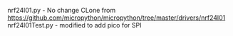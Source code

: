 nrf24l01.py - No change CLone from https://github.com/micropython/micropython/tree/master/drivers/nrf24l01
nrf24l01Test.py - modified to add pico for SPI
